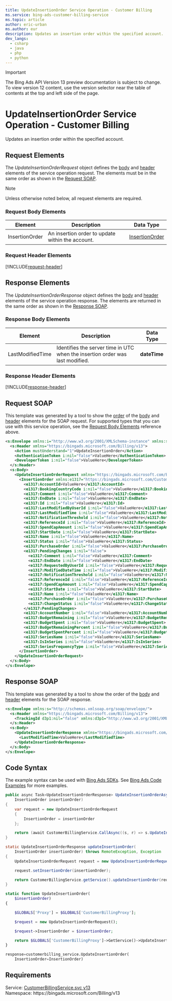 ```yaml
---
title: UpdateInsertionOrder Service Operation - Customer Billing
ms.service: bing-ads-customer-billing-service
ms.topic: article
author: eric-urban
ms.author: eur
description: Updates an insertion order within the specified account.
dev_langs: 
  - csharp
  - java
  - php
  - python
---
```

> [!IMPORTANT]
> The Bing Ads API Version 13 preview documentation is subject to change. To view version 12 content, use the version selector near the table of contents at the top and left side of the page.

# UpdateInsertionOrder Service Operation - Customer Billing
Updates an insertion order within the specified account.

## <a name="request"></a>Request Elements
The *UpdateInsertionOrderRequest* object defines the [body](#request-body) and [header](#request-header) elements of the service operation request. The elements must be in the same order as shown in the [Request SOAP](#request-soap). 

> [!NOTE]
> Unless otherwise noted below, all request elements are required.

### <a name="request-body"></a>Request Body Elements

|Element|Description|Data Type|
|-----------|---------------|-------------|
|<a name="insertionorder"></a>InsertionOrder|An insertion order to update within the account.|[InsertionOrder](insertionorder.md)|

### <a name="request-header"></a>Request Header Elements
[!INCLUDE[request-header](./includes/request-header.md)]

## <a name="response"></a>Response Elements
The *UpdateInsertionOrderResponse* object defines the [body](#response-body) and [header](#response-header) elements of the service operation response. The elements are returned in the same order as shown in the [Response SOAP](#response-soap).

### <a name="response-body"></a>Response Body Elements

|Element|Description|Data Type|
|-----------|---------------|-------------|
|<a name="lastmodifiedtime"></a>LastModifiedTime|Identifies the server time in UTC when the insertion order was last modified.|**dateTime**|

### <a name="response-header"></a>Response Header Elements
[!INCLUDE[response-header](./includes/response-header.md)]

## <a name="request-soap"></a>Request SOAP
This template was generated by a tool to show the [order](../guides/services-protocol.md#element-order) of the [body](#request-body) and [header](#request-header) elements for the SOAP request. For supported types that you can use with this service operation, see the [Request Body Elements](#request-header) reference above.

```xml
<s:Envelope xmlns:i="http://www.w3.org/2001/XMLSchema-instance" xmlns:s="http://schemas.xmlsoap.org/soap/envelope/">
  <s:Header xmlns="https://bingads.microsoft.com/Billing/v13">
    <Action mustUnderstand="1">UpdateInsertionOrder</Action>
    <AuthenticationToken i:nil="false">ValueHere</AuthenticationToken>
    <DeveloperToken i:nil="false">ValueHere</DeveloperToken>
  </s:Header>
  <s:Body>
    <UpdateInsertionOrderRequest xmlns="https://bingads.microsoft.com/Billing/v13">
      <InsertionOrder xmlns:e1317="https://bingads.microsoft.com/Customer/v13/Entities" i:nil="false">
        <e1317:AccountId>ValueHere</e1317:AccountId>
        <e1317:BookingCountryCode i:nil="false">ValueHere</e1317:BookingCountryCode>
        <e1317:Comment i:nil="false">ValueHere</e1317:Comment>
        <e1317:EndDate i:nil="false">ValueHere</e1317:EndDate>
        <e1317:Id i:nil="false">ValueHere</e1317:Id>
        <e1317:LastModifiedByUserId i:nil="false">ValueHere</e1317:LastModifiedByUserId>
        <e1317:LastModifiedTime i:nil="false">ValueHere</e1317:LastModifiedTime>
        <e1317:NotificationThreshold i:nil="false">ValueHere</e1317:NotificationThreshold>
        <e1317:ReferenceId i:nil="false">ValueHere</e1317:ReferenceId>
        <e1317:SpendCapAmount i:nil="false">ValueHere</e1317:SpendCapAmount>
        <e1317:StartDate i:nil="false">ValueHere</e1317:StartDate>
        <e1317:Name i:nil="false">ValueHere</e1317:Name>
        <e1317:Status i:nil="false">ValueHere</e1317:Status>
        <e1317:PurchaseOrder i:nil="false">ValueHere</e1317:PurchaseOrder>
        <e1317:PendingChanges i:nil="false">
          <e1317:Comment i:nil="false">ValueHere</e1317:Comment>
          <e1317:EndDate i:nil="false">ValueHere</e1317:EndDate>
          <e1317:RequestedByUserId i:nil="false">ValueHere</e1317:RequestedByUserId>
          <e1317:ModifiedDateTime i:nil="false">ValueHere</e1317:ModifiedDateTime>
          <e1317:NotificationThreshold i:nil="false">ValueHere</e1317:NotificationThreshold>
          <e1317:ReferenceId i:nil="false">ValueHere</e1317:ReferenceId>
          <e1317:SpendCapAmount i:nil="false">ValueHere</e1317:SpendCapAmount>
          <e1317:StartDate i:nil="false">ValueHere</e1317:StartDate>
          <e1317:Name i:nil="false">ValueHere</e1317:Name>
          <e1317:PurchaseOrder i:nil="false">ValueHere</e1317:PurchaseOrder>
          <e1317:ChangeStatus i:nil="false">ValueHere</e1317:ChangeStatus>
        </e1317:PendingChanges>
        <e1317:AccountNumber i:nil="false">ValueHere</e1317:AccountNumber>
        <e1317:BudgetRemaining i:nil="false">ValueHere</e1317:BudgetRemaining>
        <e1317:BudgetSpent i:nil="false">ValueHere</e1317:BudgetSpent>
        <e1317:BudgetRemainingPercent i:nil="false">ValueHere</e1317:BudgetRemainingPercent>
        <e1317:BudgetSpentPercent i:nil="false">ValueHere</e1317:BudgetSpentPercent>
        <e1317:SeriesName i:nil="false">ValueHere</e1317:SeriesName>
        <e1317:IsInSeries i:nil="false">ValueHere</e1317:IsInSeries>
        <e1317:SeriesFrequencyType i:nil="false">ValueHere</e1317:SeriesFrequencyType>
      </InsertionOrder>
    </UpdateInsertionOrderRequest>
  </s:Body>
</s:Envelope>
```

## <a name="response-soap"></a>Response SOAP
This template was generated by a tool to show the order of the [body](#response-body) and [header](#response-header) elements for the SOAP response.

```xml
<s:Envelope xmlns:s="http://schemas.xmlsoap.org/soap/envelope/">
  <s:Header xmlns="https://bingads.microsoft.com/Billing/v13">
    <TrackingId d3p1:nil="false" xmlns:d3p1="http://www.w3.org/2001/XMLSchema-instance">ValueHere</TrackingId>
  </s:Header>
  <s:Body>
    <UpdateInsertionOrderResponse xmlns="https://bingads.microsoft.com/Billing/v13">
      <LastModifiedTime>ValueHere</LastModifiedTime>
    </UpdateInsertionOrderResponse>
  </s:Body>
</s:Envelope>
```

## <a name="example"></a>Code Syntax
The example syntax can be used with [Bing Ads SDKs](../guides/client-libraries.md). See [Bing Ads Code Examples](../guides/code-examples.md) for more examples.
```csharp
public async Task<UpdateInsertionOrderResponse> UpdateInsertionOrderAsync(
	InsertionOrder insertionOrder)
{
	var request = new UpdateInsertionOrderRequest
	{
		InsertionOrder = insertionOrder
	};

	return (await CustomerBillingService.CallAsync((s, r) => s.UpdateInsertionOrderAsync(r), request));
}
```
```java
static UpdateInsertionOrderResponse updateInsertionOrder(
	InsertionOrder insertionOrder) throws RemoteException, Exception
{
	UpdateInsertionOrderRequest request = new UpdateInsertionOrderRequest();

	request.setInsertionOrder(insertionOrder);

	return CustomerBillingService.getService().updateInsertionOrder(request);
}
```
```php
static function UpdateInsertionOrder(
	$insertionOrder)
{

	$GLOBALS['Proxy'] = $GLOBALS['CustomerBillingProxy'];

	$request = new UpdateInsertionOrderRequest();

	$request->InsertionOrder = $insertionOrder;

	return $GLOBALS['CustomerBillingProxy']->GetService()->UpdateInsertionOrder($request);
}
```
```python
response=customerbilling_service.UpdateInsertionOrder(
	InsertionOrder=InsertionOrder)
```

## Requirements
Service: [CustomerBillingService.svc v13](https://clientcenter.api.bingads.microsoft.com/Api/Billing/v13/CustomerBillingService.svc)  
Namespace: https\://bingads.microsoft.com/Billing/v13  


